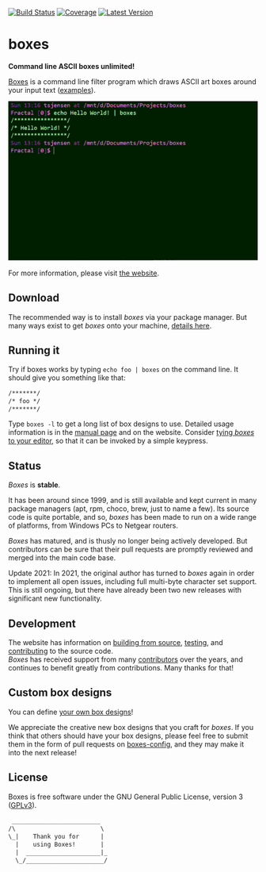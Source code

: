 [![Build Status](https://github.com/ascii-boxes/boxes/actions/workflows/boxes.yml/badge.svg)](https://github.com/ascii-boxes/boxes/actions/workflows/boxes.yml)
[![Coverage](https://coveralls.io/repos/github/ascii-boxes/boxes/badge.svg?branch=master)](https://coveralls.io/github/ascii-boxes/boxes?branch=master)
[![Latest Version](https://img.shields.io/github/v/release/ascii-boxes/boxes?label=latest)](https://boxes.thomasjensen.com/releases.html)

# boxes

**Command line ASCII boxes unlimited!**

[Boxes](https://boxes.thomasjensen.com/) is a command line filter program which draws ASCII
art boxes around your input text ([examples](https://boxes.thomasjensen.com/examples.html)).

![example boxes](README-0.gif)

For more information, please visit [the website](https://boxes.thomasjensen.com/).

## Download

The recommended way is to install *boxes* via your package manager. But many ways exist
to get *boxes* onto your machine, [details here](https://boxes.thomasjensen.com/download.html).

## Running it

Try if boxes works by typing `echo foo | boxes` on the command line.
It should give you something like that:

    /*******/
    /* foo */
    /*******/

Type `boxes -l` to get a long list of box designs to use. Detailed usage information is in the
[manual page](https://boxes.thomasjensen.com/boxes-man-1.html) and on the website. Consider
[tying *boxes* to your editor](https://boxes.thomasjensen.com/editors.html),
so that it can be invoked by a simple keypress.

## Status

*Boxes* is **stable**.

It has been around since 1999, and is still available and kept current in many package managers
(apt, rpm, choco, brew, just to name a few). Its source code is quite portable, and so, *boxes*
has been made to run on a wide range of platforms, from Windows PCs to Netgear routers.

*Boxes* has matured, and is thusly no longer being actively developed. But contributors can be sure
that their pull requests are promptly reviewed and merged into the main code base.

Update 2021: In 2021, the original author has turned to *boxes* again in order to implement all
open issues, including full multi-byte character set support. This is still ongoing, but there
have already been two new releases with significant new functionality.

## Development

The website has information on [building from source](https://boxes.thomasjensen.com/build.html),
[testing](https://boxes.thomasjensen.com/testing.html), and
[contributing](https://boxes.thomasjensen.com/contributing.html) to the source code.<br/>
*Boxes* has received support from many [contributors](https://boxes.thomasjensen.com/team.html#contributors)
over the years, and continues to benefit greatly from contributions. Many thanks for that!

## Custom box designs

You can define [your own box designs](https://boxes.thomasjensen.com/config-general.html)!

We appreciate the creative new box designs that you craft for *boxes*.
If you think that others should have your box designs, please feel free to submit them in the
form of pull requests on
[boxes-config](https://github.com/ascii-boxes/boxes/blob/master/boxes-config),
and they may make it into the next release!

## License

Boxes is free software under the GNU General Public License, version 3
([GPLv3](https://www.gnu.org/licenses/gpl-3.0.html)).

```
 _________________________
/\                        \
\_|    Thank you for      |
  |    using Boxes!       |
  |  _____________________|_
  \_/______________________/
```
